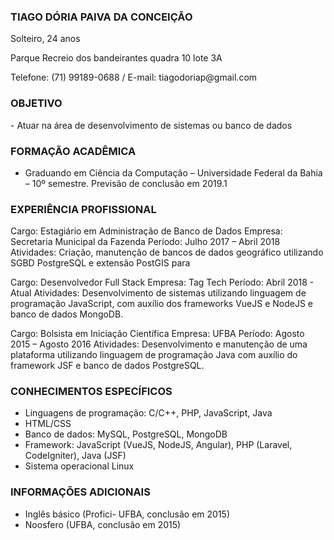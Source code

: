  ###  TIAGO DÓRIA PAIVA DA CONCEIÇÃO <br/>
<p> Solteiro, 24 anos </p>
<p> Parque Recreio dos bandeirantes quadra 10 lote 3A</p> 
<p> Telefone: (71) 99189-0688 / E-mail: tiagodoriap@gmail.com</p> 

### OBJETIVO

<p> - Atuar na área de desenvolvimento de sistemas ou banco de dados </p> 


### FORMAÇÃO ACADÊMICA

- Graduando em Ciência da Computação – Universidade Federal da Bahia – 10º semestre. Previsão de conclusão em 2019.1

### EXPERIÊNCIA PROFISSIONAL

Cargo:  Estagiário em Administração de Banco de Dados
Empresa: Secretaria Municipal da Fazenda
Período:  Julho 2017 – Abril 2018
Atividades:  Criação, manutenção de bancos de dados geográfico utilizando SGBD PostgreSQL e extensão PostGIS para 

Cargo: Desenvolvedor Full Stack
Empresa: Tag Tech
Período: Abril 2018 - Atual
Atividades: Desenvolvimento de sistemas utilizando linguagem de programação JavaScript, com auxílio dos frameworks VueJS e NodeJS e banco de dados MongoDB.

Cargo: Bolsista em Iniciação Científica
Empresa: UFBA
Período: Agosto 2015 – Agosto 2016
Atividades: Desenvolvimento e manutenção de uma plataforma utilizando linguagem de programação Java com auxílio do framework JSF e banco de dados PostgreSQL.



### CONHECIMENTOS ESPECÍFICOS

- Linguagens de programação: C/C++, PHP, JavaScript, Java
- HTML/CSS
- Banco de dados: MySQL, PostgreSQL, MongoDB
- Framework: JavaScript (VueJS, NodeJS, Angular), PHP (Laravel, CodeIgniter), Java (JSF)
- Sistema operacional Linux

### INFORMAÇÕES ADICIONAIS

- Inglês básico (Profici- UFBA, conclusão em 2015)
- Noosfero (UFBA, conclusão em 2015)
